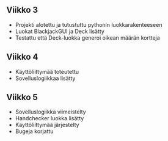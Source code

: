 ## Viikko 3

- Projekti alotettu ja tutustuttu pythonin luokkarakenteeseen
- Luokat BlackjackGUI ja Deck lisätty
- Testattu että Deck-luokka generoi oikean määrän kortteja

## Viikko 4

- Käyttöliittymää toteutettu
- Sovelluslogiikkaa lisätty

## Viikko 5

- Sovelluslogiikka viimeistelty
- Handchecker luokka lisätty
- Käyttöliittymää järjestelty
- Bugeja korjattu
